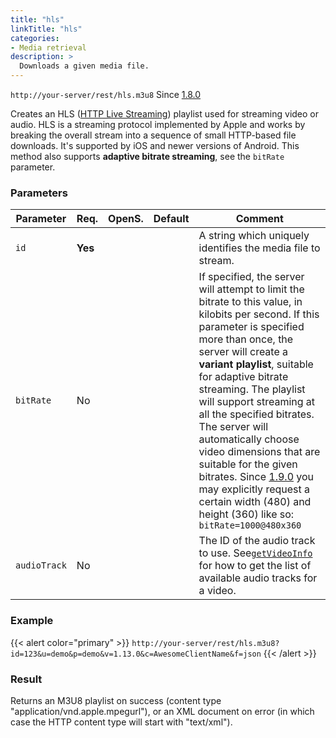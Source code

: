```yaml
---
title: "hls"
linkTitle: "hls"
categories:
- Media retrieval
description: >
  Downloads a given media file.
---
```


`http://your-server/rest/hls.m3u8` Since [1.8.0](../../subsonic-versions)

Creates an HLS ([HTTP Live Streaming](http://en.wikipedia.org/wiki/HTTP_Live_Streaming)) playlist used for streaming video or audio. HLS is a streaming protocol implemented by Apple and works by breaking the overall stream into a sequence of small HTTP-based file downloads. It's supported by iOS and newer versions of Android. This method also supports **adaptive bitrate streaming**, see the `bitRate` parameter.

### Parameters

| Parameter | Req. | OpenS. | Default | Comment |
| --- | --- | --- | --- | --- |
| `id` | **Yes** |  |   | A string which uniquely identifies the media file to stream.|
| `bitRate` | No  | |    | If specified, the server will attempt to limit the bitrate to this value, in kilobits per second. If this parameter is specified more than once, the server will create a **variant playlist**, suitable for adaptive bitrate streaming. The playlist will support streaming at all the specified bitrates. The server will automatically choose video dimensions that are suitable for the given bitrates. Since [1.9.0](../../subsonic-versions) you may explicitly request a certain width (480) and height (360) like so: `bitRate=1000@480x360` |
| `audioTrack` | No  | |    | The ID of the audio track to use. See[`getVideoInfo`](../getvideoinfo) for how to get the list of available audio tracks for a video. |

### Example

{{< alert color="primary" >}} `http://your-server/rest/hls.m3u8?id=123&u=demo&p=demo&v=1.13.0&c=AwesomeClientName&f=json` {{< /alert >}}

### Result

Returns an M3U8 playlist on success (content type "application/vnd.apple.mpegurl"), or an XML document on error (in which case the HTTP content type will start with "text/xml").
